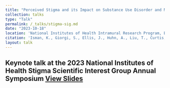 ```yaml
---
title: "Perceived Stigma and its Impact on Substance Use Disorder and Mental Health"
collection: talks
type: "Talk"
permalink: /_talks/stigma-sig.md
date: "2023-10-18"
location: 'National Institutes of Health Intramural Research Program, Bethesda, Maryland'
citation: 'Isman, K., Giorgi, S., Ellis, J., Huhn, A., Liu, T., Curtis, B. (2023). &quot;Perceived Stigma and its Impact on Substance Use Disorder and Mental Health&quot; <i>2023 National Institutes of Health Stigma Scientific Interest Group Annual Symposium</i>.'
layout: talk
---
```


Keynote talk at the 2023 National Institutes of Health Stigma Scientific Interest Group Annual Symposium
[View Slides](../files/stigma-sig.pdf)
---
